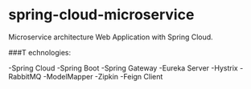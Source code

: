 # spring-cloud-microservice

Microservice architecture Web Application with Spring Cloud.

###T echnologies:

-Spring Cloud
-Spring Boot
-Spring Gateway
-Eureka Server
-Hystrix
-RabbitMQ
-ModelMapper
-Zipkin
-Feign Client

